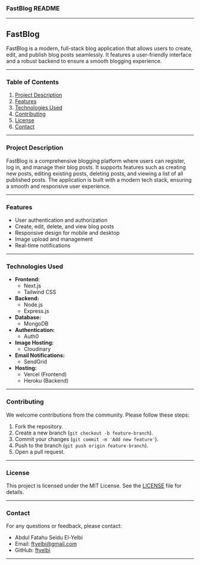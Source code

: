### FastBlog README

---

## FastBlog

FastBlog is a modern, full-stack blog application that allows users to create, edit, and publish blog posts seamlessly. It features a user-friendly interface and a robust backend to ensure a smooth blogging experience.

---

### Table of Contents

1. [Project Description](#project-description)
2. [Features](#features)
3. [Technologies Used](#technologies-used)
4. [Contributing](#contributing)
5. [License](#license)
6. [Contact](#contact)

---

### Project Description

FastBlog is a comprehensive blogging platform where users can register, log in, and manage their blog posts. It supports features such as creating new posts, editing existing posts, deleting posts, and viewing a list of all published posts. The application is built with a modern tech stack, ensuring a smooth and responsive user experience.

---

### Features

- User authentication and authorization
- Create, edit, delete, and view blog posts
- Responsive design for mobile and desktop
- Image upload and management
- Real-time notifications

---

### Technologies Used

- **Frontend:**
  - Next.js
  - Tailwind CSS
- **Backend:**
  - Node.js
  - Express.js
- **Database:**
  - MongoDB
- **Authentication:**
  - Auth0
- **Image Hosting:**
  - Cloudinary
- **Email Notifications:**
  - SendGrid
- **Hosting:**
  - Vercel (Frontend)
  - Heroku (Backend)

---

### Contributing

We welcome contributions from the community. Please follow these steps:

1. Fork the repository.
2. Create a new branch (`git checkout -b feature-branch`).
3. Commit your changes (`git commit -m 'Add new feature'`).
4. Push to the branch (`git push origin feature-branch`).
5. Open a pull request.

---

### License

This project is licensed under the MIT License. See the [LICENSE](LICENSE) file for details.

---

### Contact

For any questions or feedback, please contact:

- Abdul Fatahu Seidu El-Yelbi
- Email: [ftyelbi@gmail.com](mailto:ftyelbi@gmail.com)
- GitHub: [ftyelbi](https://github.com/ftyelbi)

---
